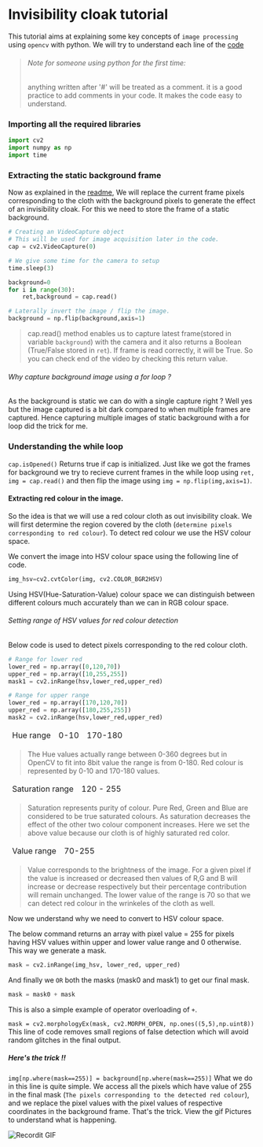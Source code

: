 # Invisibility cloak tutorial

This tutorial aims at explaining some key concepts of `image processing` using `opencv` with python.
We will try to understand each line of the [code](AR_invisibility_Cloak.py)

> ###### Note for someone using python for the first time:
> anything written after '#' will be treated as a comment. 
> it is a good practice to add comments in your code. 
> It makes the code easy to understand.


### Importing all the required libraries

```python
import cv2
import numpy as np
import time
```

### Extracting the static background frame
Now as explained in the [readme](README.md), We will replace the current frame pixels 
corresponding to the cloth with the background pixels to generate the effect of
an invisibility cloak. For this we need to store the frame of a static background.

```python
# Creating an VideoCapture object
# This will be used for image acquisition later in the code.
cap = cv2.VideoCapture(0)

# We give some time for the camera to setup
time.sleep(3)

background=0
for i in range(30):
	ret,background = cap.read()

# Laterally invert the image / flip the image.
background = np.flip(background,axis=1)
```
>cap.read() method enables us to capture latest frame(stored in variable `background`) with the camera
>and it also returns a Boolean (True/False stored in `ret`). If frame is read correctly, it will be True. 
>So you can check end of the video by checking this return value.

###### Why capture background image using a for loop ?
As the background is static we can do with a single capture right ?
Well yes but the image captured is a bit dark compared to when 
multiple frames are captured. 
Hence capturing multiple images of static background with a for loop
did the trick for me.


### Understanding the while loop
`cap.isOpened()` Returns true if cap is initialized.
Just like we got the frames for background we try to recieve 
current frames in the while loop using `ret, img = cap.read()`
and then flip the image using `img = np.flip(img,axis=1)`.

#### Extracting red colour in the image.
So the idea is that we will use a red colour cloth as out invisibility cloak.
We will first determine the region covered by the cloth (`determine pixels corresponding to red colour`).
To detect red colour we use the HSV colour space. 

We convert the image into HSV colour space using the following line of code.
```python
img_hsv=cv2.cvtColor(img, cv2.COLOR_BGR2HSV)
```
Using HSV(Hue-Saturation-Value) colour space we can distinguish 
between different colours much accurately than we can in RGB colour space.

###### Setting range of HSV values for red colour detection
Below code is used to detect pixels corresponding to the red colour cloth.
```python
# Range for lower red
lower_red = np.array([0,120,70])
upper_red = np.array([10,255,255])
mask1 = cv2.inRange(hsv,lower_red,upper_red)

# Range for upper range
lower_red = np.array([170,120,70])
upper_red = np.array([180,255,255])
mask2 = cv2.inRange(hsv,lower_red,upper_red)
```
<!-- Hue range | 0-10 | 170-180
---|---|--- -->
<table class="tg">
<thead>
  <tr>
    <td class="tg-0lax">Hue range</td>
    <td class="tg-0lax">0-10</td>
    <td class="tg-0lax">170-180</td>
  </tr>
</thead>
</table>


>The Hue values actually range between 0-360 degrees but
>in OpenCV to fit into 8bit value the range is from 0-180.
>Red colour is represented by 0-10 and 170-180 values.

<!-- 
Saturation range | 120-255
---|--- -->

<table class="tg">
<thead>
  <tr>
    <td class="tg-0lax">Saturation range</td>
    <td class="tg-0lax">120 - 255</td>
  </tr>
</thead>
</table>


> Saturation represents purity of colour. Pure Red, Green and Blue
>are considered to be true saturated colours. As saturation decreases the effect of the other two
>colour component increases.
> Here we set the above value because our cloth is of highly saturated red color.

<!-- Value range | 70-255
---|--- -->

<table class="tg">
<thead>
  <tr>
    <td class="tg-0lax">Value range</td>
    <td class="tg-0lax">70-255</td>
  </tr>
</thead>
</table>

> Value corresponds to the brightness of the image. For a given pixel if the value is increased or 
> decreased then values of R,G and B will increase or decrease respectively but their percentage 
>contribution will remain unchanged.
> The lower value of the range is 70 so that we can detect red colour in the wrinkeles of the cloth as well.

Now we understand why we need to convert to HSV colour space.


The below command returns an array with pixel value = 255  for pixels 
having HSV values within upper and lower value range and 0 otherwise.
This way we generate a mask.
```python
mask = cv2.inRange(img_hsv, lower_red, upper_red)
```

And finally we `OR` both the masks (mask0 and mask1) to get 
our final mask. 
```python
mask = mask0 + mask
```
This is also a simple example of operator overloading of `+`.

`mask = cv2.morphologyEx(mask, cv2.MORPH_OPEN, np.ones((5,5),np.uint8))` This line of code
removes small regions of false detection which will avoid random glitches in the final output.


##### Here's the trick !!
`img[np.where(mask==255)] = background[np.where(mask==255)]`
What we do in this line is quite simple. We access all the pixels which have value of 255 
in the final mask (`The pixels corresponding to the detected red colour`), and we replace the pixel values 
with the pixel values of respective coordinates in the background frame. That's the trick. 
View the gif Pictures to understand what is happening. 

![Recordit GIF](gif2.gif) 

